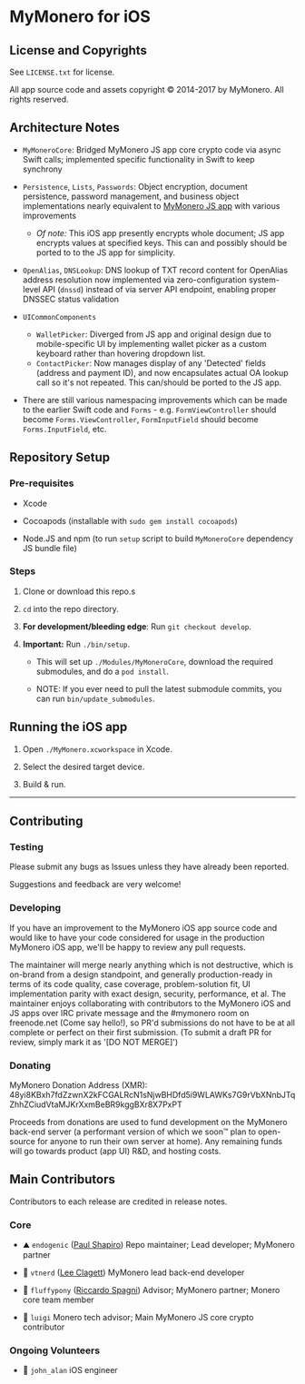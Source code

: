 # MyMonero for iOS

## License and Copyrights

See `LICENSE.txt` for license.

All app source code and assets copyright © 2014-2017 by MyMonero. All rights reserved.

## Architecture Notes

* `MyMoneroCore`: Bridged MyMonero JS app core crypto code via async Swift calls; implemented specific functionality in Swift to keep synchrony 

* `Persistence`, `Lists`, `Passwords`: Object encryption, document persistence, password management, and business object implementations nearly equivalent to [MyMonero JS app](https://github.com/mymonero/mymonero-app-js) with various improvements
	* *Of note:* This iOS app presently encrypts whole document; JS app encrypts values at specified keys. This can and possibly should be ported to to the JS app for simplicity.

* `OpenAlias`, `DNSLookup`: DNS lookup of TXT record content for OpenAlias address resolution now implemented via zero-configuration system-level API (`dnssd`) instead of via server API endpoint, enabling proper DNSSEC status validation

* `UICommonComponents`
	* `WalletPicker`: Diverged from JS app and original design due to mobile-specific UI by implementing wallet picker as a custom keyboard rather than hovering dropdown list.
	* `ContactPicker`: Now manages display of any 'Detected' fields (address and payment ID), and now encapsulates actual OA lookup call so it's not repeated. This can/should be ported to the JS app.

* There are still various namespacing improvements which can be made to the earlier Swift code and `Forms` - e.g. `FormViewController` should become `Forms.ViewController`, `FormInputField` should become `Forms.InputField`, etc.


## Repository Setup

### Pre-requisites

* Xcode

* Cocoapods (installable with `sudo gem install cocoapods`)

* Node.JS and npm (to run `setup` script to build `MyMoneroCore` dependency JS bundle file)

### Steps

1. Clone or download this repo.s

2. `cd` into the repo directory.

3. **For development/bleeding edge**: Run `git checkout develop`.

3. **Important:** Run `./bin/setup`. 
	* This will set up `./Modules/MyMoneroCore`, download the required submodules, and do a `pod install`.

	* NOTE: If you ever need to pull the latest submodule commits, you can run `bin/update_submodules`.

## Running the iOS app

1. Open `./MyMonero.xcworkspace` in Xcode.

2. Select the desired target device.

2. Build & run.



--------------

## Contributing

### Testing

Please submit any bugs as Issues unless they have already been reported.

Suggestions and feedback are very welcome!


### Developing

If you have an improvement to the MyMonero iOS app source code and would like to have your code considered for usage in the production MyMonero iOS app, we'll be happy to review any pull requests. 

The maintainer will merge nearly anything which is not destructive, which is on-brand from a design standpoint, and generally production-ready in terms of its code quality, case coverage, problem-solution fit, UI implementation parity with exact design, security, performance, et al. The maintainer enjoys collaborating with contributors to the MyMonero iOS and JS apps over IRC private message and the #mymonero room on freenode.net (Come say hello!), so PR'd submissions do not have to be at all complete or perfect on their first submission. (To submit a draft PR for review, simply mark it as '[DO NOT MERGE]')


### Donating

MyMonero Donation Address (XMR): 48yi8KBxh7fdZzwnX2kFCGALRcN1sNjwBHDfd5i9WLAWKs7G9rVbXNnbJTqZhhZCiudVtaMJKrXxmBeBR9kggBXr8X7PxPT

Proceeds from donations are used to fund development on the MyMonero back-end server (a performant version of which we soon™ plan to open-source for anyone to run their own server at home). Any remaining funds will go towards product (app UI) R&D, and hosting costs.


## Main Contributors

Contributors to each release are credited in release notes.

### Core

* ⛰ `endogenic` ([Paul Shapiro](https://github.com/paulshapiro)) Repo maintainer; Lead developer; MyMonero partner

* 🌅 `vtnerd` ([Lee Clagett](https://github.com/vtnerd)) MyMonero lead back-end developer

* 🐴 `fluffypony` ([Riccardo Spagni](https://github.com/fluffypony)) Advisor; MyMonero partner; Monero core team member

* 🍄 `luigi` Monero tech advisor; Main MyMonero JS core crypto contributor


### Ongoing Volunteers

* 👑 `john_alan` iOS engineer